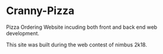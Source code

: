 # Cranny-Pizza
Pizza Ordering Website incuding both front and back end web development.

This site was built during the web contest of nimbus 2k18.
